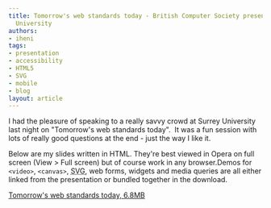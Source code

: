```yaml
---
title: Tomorrow's web standards today - British Computer Society presentation, Surrey
  University
authors:
- iheni
tags:
- presentation
- accessibility
- HTML5
- SVG
- mobile
- blog
layout: article
---
```

<p>I had the pleasure of speaking to a really savvy crowd at Surrey University last night on &quot;Tomorrow&#39;s web standards today&quot;.  It was a fun session with lots of really good questions at the end - just the way I like it.</p>

<p>Below are my slides written in HTML. They&#39;re best viewed in Opera on full screen (View &gt; Full screen) but of course work in any browser.Demos for <code>&lt;video&gt;</code>, <code>&lt;canvas&gt;</code>, <abbr title="Scalable Vector Graphics">SVG</abbr>, web forms, widgets and media queries are all either linked from the presentation or bundled together in the download.</p>

<a href="http://files.myopera.com/iheni/blog/BCSSurrey.zip">Tomorrow&#39;s web standards today, 6.8MB</a>

